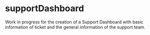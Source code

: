 # supportDashboard

Work in progress for the creation of a Support Dashboard with basic information of ticket and the general information of the support team.
